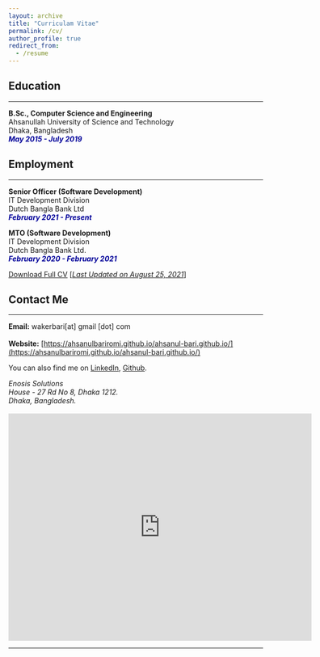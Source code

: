 ```yaml
---
layout: archive
title: "Curriculam Vitae"
permalink: /cv/
author_profile: true
redirect_from:
  - /resume
---
```


## Education 
-------------
<b>B.Sc., Computer Science and Engineering</b><br />
Ahsanullah University of Science and Technology<br />
Dhaka, Bangladesh<br />
<i style='color:#000099;'>**May 2015 - July 2019**</i>

## Employment 
-------------
<b>Senior Officer (Software Development)</b><br />
IT Development Division <br/>
Dutch Bangla Bank Ltd<br />
<i style='color:#000099;'>**February 2021 - Present**</i><br/>

<b>MTO (Software Development)</b><br />
IT Development Division <br/>
Dutch Bangla Bank Ltd.<br />
<i style='color:#000099;'>**February 2020 - February 2021**</i>

[Download Full CV](https://tonmoy-hossain.github.io/files/TonmoyHossainCV.pdf) [<ins>*Last Updated on August 25, 2021*</ins>]

## Contact Me
-------------

**Email:** wakerbari[at] gmail [dot] com <br /> 
 <br /> 
**Website:** [https://ahsanulbariromi.github.io/ahsanul-bari.github.io/](https://ahsanulbariromi.github.io/ahsanul-bari.github.io/) <br />

You can also find me on [LinkedIn](https://www.linkedin.com/in/ahsanulbariromi/), [Github](https://github.com/AhsanulBariRomi).

<address>
Enosis Solutions <br /> 
House - 27 Rd No 8, Dhaka 1212. <br /> 
Dhaka, Bangladesh. <br /> 
</address> 
<br /> 
<iframe src="https://maps.google.com/maps?q=Enosis%20Solutions,%20House%20-%2027%20Rd%20No%208,%20Dhaka%201212&t=&z=13&ie=UTF8&iwloc=&output=embed" width="600" height="450" frameborder="0" style="border:0;" allowfullscreen="" aria-hidden="false" tabindex="0"></iframe>

---
